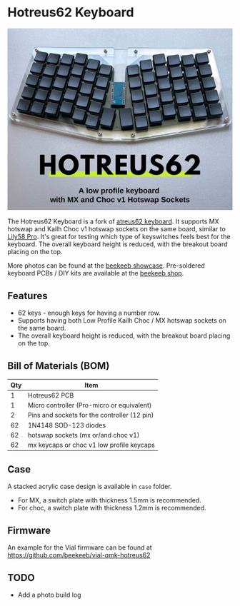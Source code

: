 # Hotreus62 Keyboard

![Hotreus62 Keyboard](docs/banner.jpg)

The Hotreus62 Keyboard is a fork of [atreus62 keyboard](https://github.com/profet23/atreus62). It supports MX hotswap and Kailh Choc v1 hotswap sockets on the same board, similar to [Lily58 Pro](https://github.com/kata0510/Lily58). It's great for testing which type of keyswitches feels best for the keyboard. The overall keyboard height is reduced, with the breakout board placing on the top.

More photos can be found at the [beekeeb showcase](https://showcase.beekeeb.com/hotreus62-hotswap/).
Pre-soldered keyboard PCBs / DIY kits are available at the [beekeeb shop](https://shop.beekeeb.com/?s=hotreus62&post_type=product).

## Features
- 62 keys - enough keys for having a number row.
- Supports having both Low Profile Kailh Choc / MX hotswap sockets on the same board.
- The overall keyboard height is reduced, with the breakout board placing on the top.

## Bill of Materials (BOM)

Qty | Item 
--- | --- 
1 | Hotreus62 PCB
1 | Micro controller (Pro-micro or equivalent)
2 | Pins and sockets for the controller (12 pin)
62 | 1N4148 SOD-123 diodes
62 | hotswap sockets (mx or/and choc v1)
62 | mx keycaps or choc v1 low profile keycaps

## Case

A stacked acrylic case design is available in `case` folder.
- For MX, a switch plate with thickness 1.5mm is recommended.
- For choc, a switch plate with thickness 1.2mm is recommended.

## Firmware

An example for the Vial firmware can be found at https://github.com/beekeeb/vial-qmk-hotreus62

## TODO
- Add a photo build log
